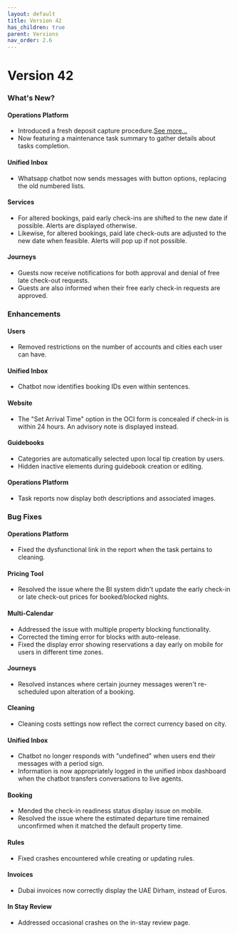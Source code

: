 ```yaml
---
layout: default
title: Version 42
has_children: true
parent: Versions
nav_order: 2.6
---
```



# Version 42

### What's New?

#### Operations Platform
- Introduced a fresh deposit capture procedure.[See more...](./depositFlow/depositFlow.md)
- Now featuring a maintenance task summary to gather details about tasks completion.

#### Unified Inbox
- Whatsapp chatbot now sends messages with button options, replacing the old numbered lists.

#### Services
- For altered bookings, paid early check-ins are shifted to the new date if possible. Alerts are displayed otherwise.
- Likewise, for altered bookings, paid late check-outs are adjusted to the new date when feasible. Alerts will pop up if not possible.

#### Journeys
- Guests now receive notifications for both approval and denial of free late check-out requests.
- Guests are also informed when their free early check-in requests are approved.

### Enhancements

#### Users
- Removed restrictions on the number of accounts and cities each user can have.

#### Unified Inbox
- Chatbot now identifies booking IDs even within sentences.

#### Website
- The "Set Arrival Time" option in the OCI form is concealed if check-in is within 24 hours. An advisory note is displayed instead.

#### Guidebooks
- Categories are automatically selected upon local tip creation by users.
- Hidden inactive elements during guidebook creation or editing.

#### Operations Platform
- Task reports now display both descriptions and associated images.

### Bug Fixes

#### Operations Platform
- Fixed the dysfunctional link in the report when the task pertains to cleaning.

#### Pricing Tool
- Resolved the issue where the BI system didn't update the early check-in or late check-out prices for booked/blocked nights.

#### Multi-Calendar
- Addressed the issue with multiple property blocking functionality.
- Corrected the timing error for blocks with auto-release.
- Fixed the display error showing reservations a day early on mobile for users in different time zones.

#### Journeys
- Resolved instances where certain journey messages weren't re-scheduled upon alteration of a booking.

#### Cleaning
- Cleaning costs settings now reflect the correct currency based on city.

#### Unified Inbox
- Chatbot no longer responds with "undefined" when users end their messages with a period sign.
- Information is now appropriately logged in the unified inbox dashboard when the chatbot transfers conversations to live agents.

#### Booking
- Mended the check-in readiness status display issue on mobile.
- Resolved the issue where the estimated departure time remained unconfirmed when it matched the default property time.

#### Rules
- Fixed crashes encountered while creating or updating rules.

#### Invoices
- Dubai invoices now correctly display the UAE Dirham, instead of Euros.

#### In Stay Review
- Addressed occasional crashes on the in-stay review page.

